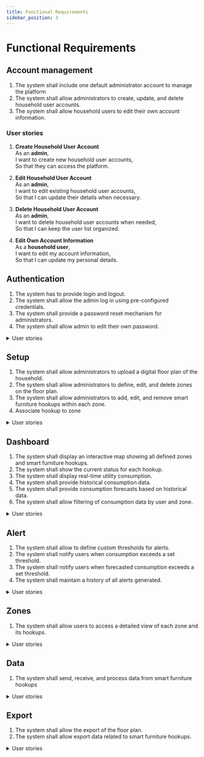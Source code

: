 ```yaml
---
title: Functional Requirements
sidebar_position: 3
---
```


# Functional Requirements

## Account management
1. The system shall include one default administrator account to manage the platform
2. The system shall allow administrators to create, update, and delete household user accounts.
3. The system shall allow household users to edit their own account information.

### User stories
1. **Create Household User Account**\
As an **admin**,\
I want to create new household user accounts,\
So that they can access the platform.

2. **Edit Household User Account**\
As an **admin**,\
I want to edit existing household user accounts,\
So that I can update their details when necessary.

3. **Delete Household User Account**\
As an **admin**,\
I want to delete household user accounts when needed,\
So that I can keep the user list organized.

4. **Edit Own Account Information**\
As a **household user**,\
I want to edit my account information,\
So that I can update my personal details.

## Authentication
1. The system has to provide login and logout.
2. The system shall allow the admin log in using pre-configured credentials.
3. The system shall provide a password reset mechanism for administrators.
4. The system shall allow admin to edit their own password.

<details>
<summary>User stories</summary>

1. **Log in with Pre-configured Admin Credentials**\
As an **admin**,\
I want to log in to the system using pre-configured credentials,\
So that I can access the administrative features.

2. **User Login with Personal Credentials**\
As a **user**,\
I want to log in to the system with my credentials,\
So that I can access the platform.

3. **User Logout**\
As a **user**,\
I want to log out of the system when I'm done,\
So that my session is securely terminated.

4. **Admin Password Reset**\
As an **admin**,\
I want to reset my password if I forget it,\
So that I can regain access to my account.

5. **Admin Password Update**\
As an **admin**,\
I want to edit my password,\
So that I can securely update my login credentials and maintain account security.

6. **Admin Edits User Password**\
As an **admin**,\
I want to edit a user's password,\
So that I can help users regain access to their accounts and maintain account security.
</details>

## Setup
1. The system shall allow administrators to upload a digital floor plan of the household.
2. The system shall allow administrators to define, edit, and delete zones on the floor plan.
3. The system shall allow administrators to add, edit, and remove smart furniture hookups within each zone.
4. Associate hookup to zone

<details>
<summary>User stories</summary>

1. **Upload Household Floor Plan**\
As an **admin**,\
I want to upload a file of the household floor plan,\
So that it can serve as the base for the map and interactive map.

2. **Create Floor Plan Zones**\
As an **admin**,\
I want to create zones on the floor plan,\
So that I can define different household areas.

3. **Edit Existing Zones**\
As an **admin**,\
I want to edit existing zones,\
So that I can make adjustments when needed.

4. **Delete Zones**\
As an **admin**,\
I want to delete zones,\
So that I can remove areas that are no longer relevant.

5. **Add Smart Furniture Hookups**\
As an **admin**,\
I want to add smart furniture hookups to zones,\
So that utility consumption can be tracked.

6. **Edit Smart Furniture Hookups**\
As an **admin**,\
I want to edit existing smart furniture hookups,\
So that they reflect the current setup.

7. **Delete Smart Furniture Hookups**\
As an **admin**,\
I want to delete smart furniture hookups,\
So that outdated or unused ones are removed from the system.

</details>

## Dashboard
1. The system shall display an interactive map showing all defined zones and smart furniture hookups.
2. The system shall show the current status for each hookup.
3. The system shall display real-time utility consumption.
4. The system shall provide historical consumption data.
5. The system shall provide consumption forecasts based on historical data.
6. The system shall allow filtering of consumption data by user and zone.

<details>
<summary>User stories</summary>

1. **View Interactive Map Overview**\
As a **user**,\
I want to view the interactive map with all zones and smart furniture hookups,\
So that I can get an overview of the household’s status.

2. **See Smart Furniture Hookup Status**\
As a **user**,\
I want to see the status of each smart furniture hookup,\
So that I know which ones are currently active and how much they are supplying.

3. **View Real-Time Utility Consumption**\
As a **user**,\
I want to view real-time utility consumption,\
So that I can monitor current usage.

4. **Filter Utility Consumption**\
As a **user**,\
I want to filter utility consumption through user filters,\
So that I can analyze individual usage patterns.

5. **View Consumption Per Zone**\
As a **user**,\
I want to view utility consumption per zone,\
So that I can see the distributions across the household.

6. **Access Historical Consumption Data**\
As a **user**,\
I want to access historical consumption data,\
So that I can analyze past trends.

7. **View Consumption Forecasts**\
As a **user**,\
I want to view forecasts,\
So that I can plan for future usage.
</details>

## Alert
1. The system shall allow to define custom thresholds for alerts.
2. The system shall notify users when consumption exceeds a set threshold.
3. The system shall notify users when forecasted consumption exceeds a set threshold.
4. The system shall maintain a history of all alerts generated.

<details>
<summary>User stories</summary>

1. **Receive Consumption Alerts**\
As a **user**,\
I want to receive alerts when consumption exceeds a set threshold,\
So that I can take immediate action.

2. **Configure Custom Thresholds**\
As a **user**,\
I want to set custom thresholds,\
So that alerts match my personal needs.

3. **View Alert History**\
As a **user**,\
I want to view a history of past alerts,\
So that I can identify recurring issues.
</details>


## Zones
1. The system shall allow users to access a detailed view of each zone and its hookups.
<details>
<summary>User stories</summary>

1. **Access Detailed Zone View**\
As a **user**,\
I want to access a detailed view of a specific zone, including its smart furniture hookups,\
So that I can focus on a particular area.

</details>

## Data
1. The system shall send, receive, and process data from smart furniture hookups
<details>
<summary>User stories</summary>

1. **Send, Receive, and Process Smart Furniture Hookups Data**\
As a **system**,\
I want to send, receive, and process data from smart furniture hookups,\
So that users can access accurate utility consumption metrics.
</details>

## Export
1. The system shall allow the export of the floor plan.
2. The system shall allow export data related to smart furniture hookups.

<details>
<summary>User stories</summary>

1. **Export Map**\
As a **user**,\
I want to export the map,\
So that I can reference it outside the platform.

2. **Export Smart Furniture Hookups Data**\
As a **user**,\
I want to export data regarding smart furniture hookups,\
So that I can reference it outside the platform.
</details>
